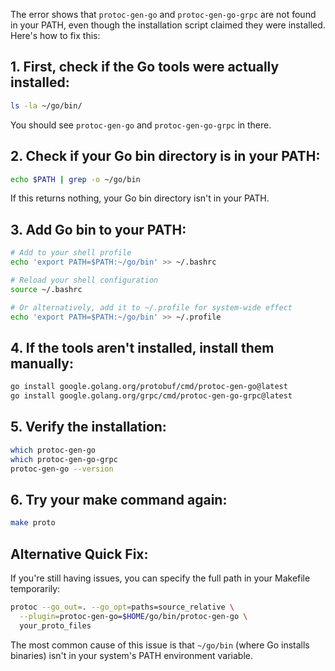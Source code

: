 The error shows that `protoc-gen-go` and `protoc-gen-go-grpc` are not found in your PATH, even though the installation script claimed they were installed. Here's how to fix this:

## 1. First, check if the Go tools were actually installed:

```bash
ls -la ~/go/bin/
```

You should see `protoc-gen-go` and `protoc-gen-go-grpc` in there.

## 2. Check if your Go bin directory is in your PATH:

```bash
echo $PATH | grep -o ~/go/bin
```

If this returns nothing, your Go bin directory isn't in your PATH.

## 3. Add Go bin to your PATH:

```bash
# Add to your shell profile
echo 'export PATH=$PATH:~/go/bin' >> ~/.bashrc

# Reload your shell configuration
source ~/.bashrc

# Or alternatively, add it to ~/.profile for system-wide effect
echo 'export PATH=$PATH:~/go/bin' >> ~/.profile
```

## 4. If the tools aren't installed, install them manually:

```bash
go install google.golang.org/protobuf/cmd/protoc-gen-go@latest
go install google.golang.org/grpc/cmd/protoc-gen-go-grpc@latest
```

## 5. Verify the installation:

```bash
which protoc-gen-go
which protoc-gen-go-grpc
protoc-gen-go --version
```

## 6. Try your make command again:

```bash
make proto
```

## Alternative Quick Fix:

If you're still having issues, you can specify the full path in your Makefile temporarily:

```bash
protoc --go_out=. --go_opt=paths=source_relative \
  --plugin=protoc-gen-go=$HOME/go/bin/protoc-gen-go \
  your_proto_files
```

The most common cause of this issue is that `~/go/bin` (where Go installs binaries) isn't in your system's PATH environment variable.